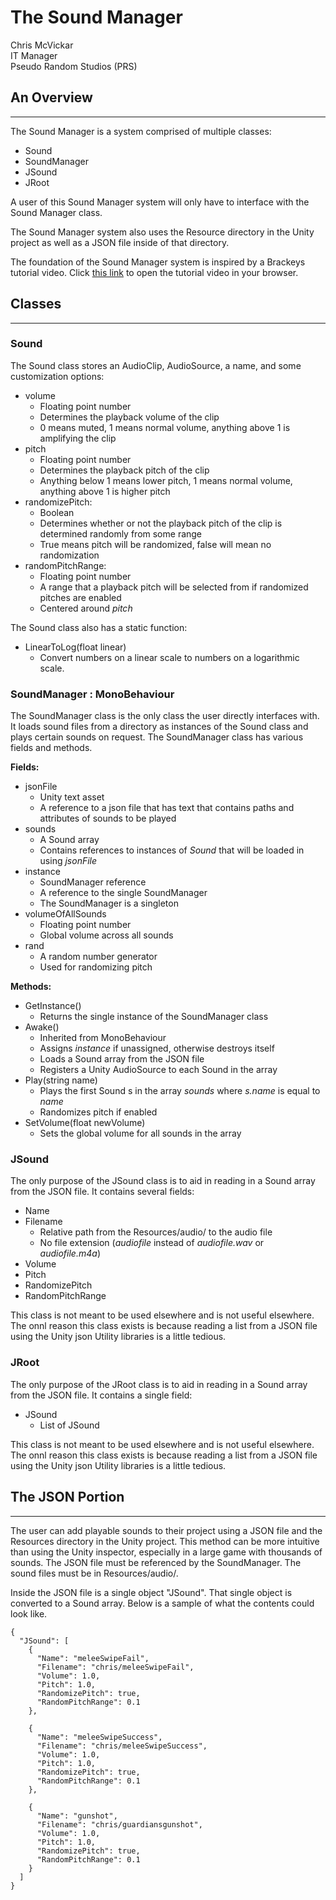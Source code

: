 # The Sound Manager
Chris McVickar  
IT Manager  
Pseudo Random Studios (PRS)

## An Overview
---

The Sound Manager is a system comprised of multiple classes:  
- Sound
- SoundManager
- JSound
- JRoot

A user of this Sound Manager system will only have to interface with the Sound Manager class.

The Sound Manager system also uses the Resource directory in the Unity project as well as a JSON file inside of that directory.

The foundation of the Sound Manager system is inspired by a Brackeys tutorial video. Click [this link](https://youtu.be/6OT43pvUyfY) to open the tutorial video in your browser. 

## Classes
---

### Sound

The Sound class stores an AudioClip, AudioSource, a name, and some customization options:  
- volume
  - Floating point number
  - Determines the playback volume of the clip
  - 0 means muted, 1 means normal volume, anything above 1 is amplifying the clip
- pitch
  - Floating point number
  - Determines the playback pitch of the clip
  - Anything below 1 means lower pitch, 1 means normal volume, anything above 1 is higher pitch
- randomizePitch: 
  - Boolean
  - Determines whether or not the playback pitch of the clip is determined randomly from some range
  - True means pitch will be randomized, false will mean no randomization
- randomPitchRange: 
  - Floating point number
  - A range that a playback pitch will be selected from if randomized pitches are enabled
  - Centered around *pitch*

The Sound class also has a static function:
- LinearToLog(float linear)
  - Convert numbers on a linear scale to numbers on a logarithmic scale. 
  
### SoundManager : MonoBehaviour

The SoundManager class is the only class the user directly interfaces with. It loads sound files from a directory as instances of the Sound class and plays certain sounds on request. The SoundManager class has various fields and methods.

**Fields:**
- jsonFile
  - Unity text asset
  - A reference to a json file that has text that contains paths and attributes of sounds to be played
- sounds
  - A Sound array
  - Contains references to instances of *Sound* that will be loaded in using *jsonFile*
- instance
  - SoundManager reference
  - A reference to the single SoundManager
  - The SoundManager is a singleton
- volumeOfAllSounds
  - Floating point number
  - Global volume across all sounds
- rand
  - A random number generator
  - Used for randomizing pitch  

**Methods:**
- GetInstance()
  - Returns the single instance of the SoundManager class
- Awake()
  - Inherited from MonoBehaviour
  - Assigns *instance* if unassigned, otherwise destroys itself
  - Loads a Sound array from the JSON file
  - Registers a Unity AudioSource to each Sound in the array
- Play(string name)
  - Plays the first Sound s in the array *sounds* where *s.name* is equal to *name*
  - Randomizes pitch if enabled
- SetVolume(float newVolume)
  - Sets the global volume for all sounds in the array

### JSound

The only purpose of the JSound class is to aid in reading in a Sound array from the JSON file. It contains several fields:
- Name
- Filename
  - Relative path from the Resources/audio/ to the audio file
  - No file extension (*audiofile* instead of *audiofile.wav* or *audiofile.m4a*)
- Volume
- Pitch
- RandomizePitch
- RandomPitchRange

This class is not meant to be used elsewhere and is not useful elsewhere. The onnl reason this class exists is because reading a list from a JSON file using the Unity json Utility libraries is a little tedious.

### JRoot

The only purpose of the JRoot class is to aid in reading in a Sound array from the JSON file. It contains a single field:
- JSound
  - List of JSound

This class is not meant to be used elsewhere and is not useful elsewhere. The onnl reason this class exists is because reading a list from a JSON file using the Unity json Utility libraries is a little tedious.

## The JSON Portion
---

The user can add playable sounds to their project using a JSON file and the Resources directory in the Unity project. This method can be more intuitive than using the Unity inspector, especially in a large game with thousands of sounds. The JSON file must be referenced by the SoundManager. The sound files must be in Resources/audio/.

Inside the JSON file is a single object "JSound". That single object is converted to a Sound array. Below is a sample of what the contents could look like.

```
{
  "JSound": [
    {
      "Name": "meleeSwipeFail",
      "Filename": "chris/meleeSwipeFail",
      "Volume": 1.0,
      "Pitch": 1.0,
      "RandomizePitch": true,
      "RandomPitchRange": 0.1
    },

    {
      "Name": "meleeSwipeSuccess",
      "Filename": "chris/meleeSwipeSuccess",
      "Volume": 1.0,
      "Pitch": 1.0,
      "RandomizePitch": true,
      "RandomPitchRange": 0.1
    },

    {
      "Name": "gunshot",
      "Filename": "chris/guardiansgunshot",
      "Volume": 1.0,
      "Pitch": 1.0,
      "RandomizePitch": true,
      "RandomPitchRange": 0.1
    }
  ]
}
```